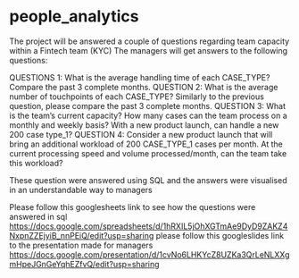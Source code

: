 # people_analytics
The project will be answered a couple of questions regarding team capacity within a Fintech team (KYC)
The managers will get answers to the following questions:

QUESTIONS 1: What is the average handling time of each CASE_TYPE? Compare the past 3 complete  months.
QUESTION 2: What is the average number of touchpoints of each CASE_TYPE? Similarly to the previous question, please compare the past 3 complete months.
QUESTION 3: What is the team’s current capacity? How many cases can the team process on a monthly and weekly basis?
With a new product launch, can handle a new 200 case type_1?
QUESTION 4: Consider a new product launch that will bring an additional workload of 200 CASE_TYPE_1 cases per month. At the current processing speed and volume processed/month, can the team take this workload?

These question were answered using SQL and the answers were visualised in an understandable way to managers

Please follow this googlesheets link to see how the questions were answered in sql https://docs.google.com/spreadsheets/d/1hRXIL5jOhXGTmAe9DyD9ZAKZ4NxpnZZEjyiB_nnPEiQ/edit?usp=sharing
please follow this googleslides link to the presentation made for managers https://docs.google.com/presentation/d/1cvNo6LHKYcZ8UZKa3QrLeNLXXgmHpeJGnGeYqhEZfvQ/edit?usp=sharing


